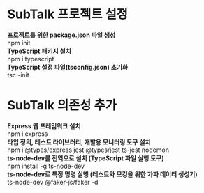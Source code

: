 # SubTalk 프로젝트 설정<br> 
**프로젝트를 위한 package.json 파일 생성** <br> 
npm init<br> 
**TypeScript 패키지 설치** <br> 
npm i typescript<br> 
 **TypeScript 설정 파일(tsconfig.json) 초기화** <br> 
tsc -init<br> 

# SubTalk 의존성 추가<br> 
**Express 웹 프레임워크 설치** <br> 
npm i express<br> 
**타입 정의, 테스트 라이브러리, 개발용 모니터링 도구 설치** <br> 
npm i @types/express jest @types/jest ts-jest nodemon<br> 
**ts-node-dev를 전역으로 설치 (TypeScript 파일 실행 도구)** <br> 
npm install -g ts-node-dev<br> 
**ts-node-dev로 특정 명령 실행 (테스트와 모킹을 위한 가짜 데이터 생성기)** <br> 
ts-node-dev @faker-js/faker -d<br> 
